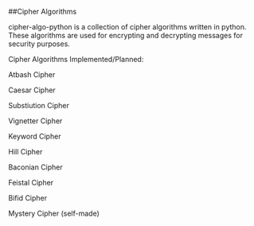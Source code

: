 ##Cipher Algorithms

cipher-algo-python is a collection of cipher algorithms written in python. These algorithms are used for encrypting and decrypting messages for security purposes.

Cipher Algorithms Implemented/Planned:

Atbash Cipher

Caesar Cipher

Substiution Cipher

Vignetter Cipher

Keyword Cipher

Hill Cipher

Baconian Cipher

Feistal Cipher

Bifid Cipher

Mystery Cipher (self-made)

